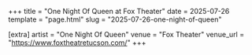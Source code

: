 +++
title = "One Night Of Queen at Fox Theater"
date = 2025-07-26
template = "page.html"
slug = "2025-07-26-one-night-of-queen"

[extra]
artist = "One Night Of Queen"
venue = "Fox Theater"
venue_url = "https://www.foxtheatretucson.com/"
+++
